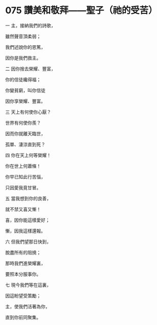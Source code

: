 # 075 讚美和敬拜——聖子（祂的受苦）

一 主，接納我們的詩歌，

雖然聲音頂柔弱；

我們述說你的恩篤，

因你是我們救主。

二 因你捨去榮耀、豐富，

你的信徒纔得福；

你變貧窮，叫你信徒

因你享榮耀、豐富。

三 天上有何使你心厭？

世界有何使你羨？

因而你就離天臨世，

孤單、淒涼直到死？

四 你在天上何等榮耀！

你在世上何蕭條！

你早已知此行苦惱，

只因愛我竟甘冒。

五 當我想到你的良善，

就不禁又喜又慚！

喜，因你能這樣愛好；

慚，因我這樣還報。

六 但我們望那日快到，

脫盡所有的阻撓；

那時我們進榮耀裏，

要照本分服事你。

七 現今我們等在這裏，

因這盼望受策勵；

主，使我們活著為你，

直到你前同聚集。

